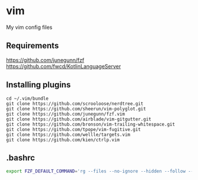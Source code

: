 vim
===

My vim config files

## Requirements
https://github.com/junegunn/fzf
https://github.com/fwcd/KotlinLanguageServer

## Installing plugins

```
cd ~/.vim/bundle
git clone https://github.com/scrooloose/nerdtree.git
git clone https://github.com/sheerun/vim-polyglot.git
git clone https://github.com/junegunn/fzf.vim
git clone https://github.com/airblade/vim-gitgutter.git
git clone https://github.com/bronson/vim-trailing-whitespace.git
git clone https://github.com/tpope/vim-fugitive.git
git clone https://github.com/wellle/targets.vim
git clone https://github.com/kien/ctrlp.vim

```

## .bashrc

```bash
export FZF_DEFAULT_COMMAND='rg --files --no-ignore --hidden --follow --glob "!.git/*"
```
